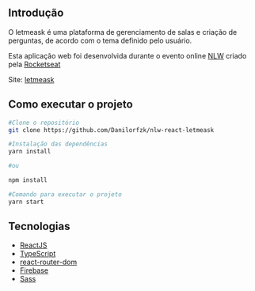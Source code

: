 ## Introdução

O letmeask é uma plataforma de gerenciamento de salas e criação de perguntas, de acordo com o tema definido pelo usuário.

Esta aplicação web foi desenvolvida durante o evento online [NLW](https://nextlevelweek.com/) criado pela [Rocketseat](https://rocketseat.com.br/)

Site: [letmeask](https://letmeask-60764.web.app/)

## Como executar o projeto

```bash
#Clone o repositório
git clone https://github.com/Danilorfzk/nlw-react-letmeask

#Instalação das dependências
yarn install

#ou

npm install

#Comando para executar o projeto
yarn start

```

## Tecnologias

- [ReactJS](https://pt-br.reactjs.org/)
- [TypeScript](https://www.typescriptlang.org/)
- [react-router-dom](https://reactrouter.com/web/guides/quick-start)
- [Firebase](https://firebase.google.com/?hl=pt)
- [Sass](https://sass-lang.com/)
